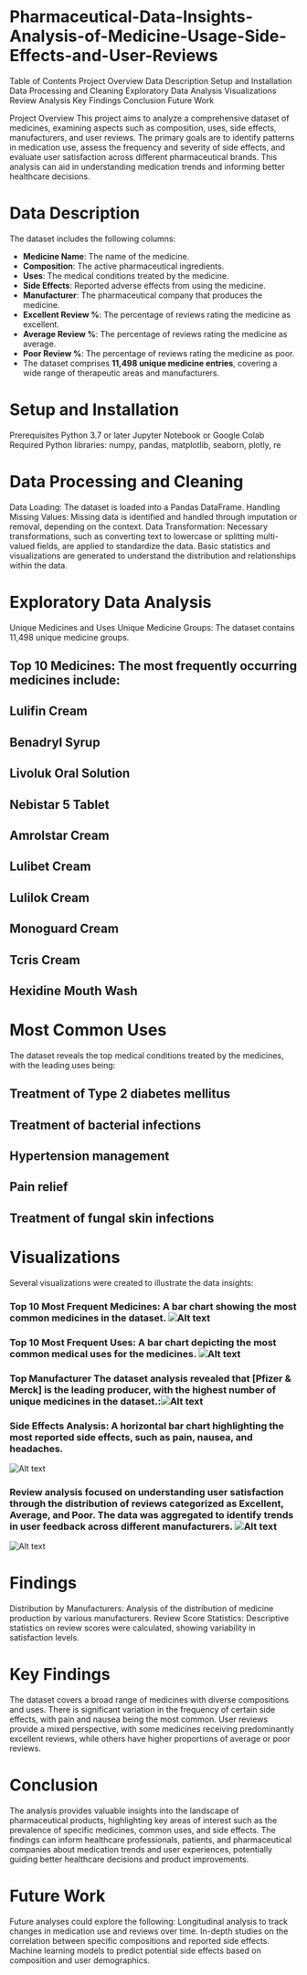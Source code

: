 # Pharmaceutical-Data-Insights-Analysis-of-Medicine-Usage-Side-Effects-and-User-Reviews

Table of Contents
Project Overview
Data Description
Setup and Installation
Data Processing and Cleaning
Exploratory Data Analysis
Visualizations
Review Analysis
Key Findings
Conclusion
Future Work
 
Project Overview
This project aims to analyze a comprehensive dataset of medicines, examining aspects such as composition, uses, side effects, manufacturers, and user reviews. The primary goals are to identify patterns in medication use, assess the frequency and severity of side effects, and evaluate user satisfaction across different pharmaceutical brands. This analysis can aid in understanding medication trends and informing better healthcare decisions.

# Data Description
The dataset includes the following columns:

- **Medicine Name**: The name of the medicine.
- **Composition**: The active pharmaceutical ingredients.
- **Uses**: The medical conditions treated by the medicine.
- **Side Effects**: Reported adverse effects from using the medicine.
- **Manufacturer**: The pharmaceutical company that produces the medicine.
- **Excellent Review %**: The percentage of reviews rating the medicine as excellent.
- **Average Review %**: The percentage of reviews rating the medicine as average.
- **Poor Review %**: The percentage of reviews rating the medicine as poor.
- The dataset comprises **11,498 unique medicine entries**, covering a wide range of therapeutic areas and manufacturers.

# Setup and Installation
Prerequisites
Python 3.7 or later
Jupyter Notebook or Google Colab
Required Python libraries: numpy, pandas, matplotlib, seaborn, plotly, re

# Data Processing and Cleaning
 Data Loading: The dataset is loaded into a Pandas DataFrame.
 Handling Missing Values: Missing data is identified and handled through imputation or removal, depending on the context.
 Data Transformation: Necessary transformations, such as converting text to lowercase or splitting multi-valued fields, are applied to standardize the data.
 Basic statistics and visualizations are generated to understand the distribution and relationships within the data.
# Exploratory Data Analysis
Unique Medicines and Uses
Unique Medicine Groups: The dataset contains 11,498 unique medicine groups.
## Top 10 Medicines: The most frequently occurring medicines include:
## Lulifin Cream
## Benadryl Syrup
## Livoluk Oral Solution
## Nebistar 5 Tablet
## Amrolstar Cream
## Lulibet Cream
## Lulilok Cream
## Monoguard Cream
## Tcris Cream
## Hexidine Mouth Wash

# Most Common Uses
The dataset reveals the top medical conditions treated by the medicines, with the leading uses being:

## Treatment of Type 2 diabetes mellitus
## Treatment of bacterial infections
## Hypertension management
## Pain relief
## Treatment of fungal skin infections

# Visualizations
Several visualizations were created to illustrate the data insights:

### Top 10 Most Frequent Medicines: A bar chart showing the most common medicines in the dataset. ![Alt text](https://github.com/nakul-cloud/Pharmaceutical-Data-Insights-Analysis-of-Medicine-Usage-Side-Effects-and-User-Reviews/blob/main/top%2010%20medicine.png)

### Top 10 Most Frequent Uses: A bar chart depicting the most common medical uses for the medicines. ![Alt text](https://github.com/nakul-cloud/Pharmaceutical-Data-Insights-Analysis-of-Medicine-Usage-Side-Effects-and-User-Reviews/blob/main/top%2010%20freq%20use.png)

### Top Manufacturer The dataset analysis revealed that [Pfizer & Merck] is the leading producer, with the highest number of unique medicines in the dataset.:![Alt text](https://github.com/nakul-cloud/Pharmaceutical-Data-Insights-Analysis-of-Medicine-Usage-Side-Effects-and-User-Reviews/blob/main/manufacturere.png)

### Side Effects Analysis: A horizontal bar chart highlighting the most reported side effects, such as pain, nausea, and headaches.
![Alt text](https://github.com/nakul-cloud/Pharmaceutical-Data-Insights-Analysis-of-Medicine-Usage-Side-Effects-and-User-Reviews/blob/main/most%20common%20side%20effects.png)

### Review analysis focused on understanding user satisfaction through the distribution of reviews categorized as Excellent, Average, and Poor. The data was aggregated to identify trends in user feedback across different manufacturers. ![Alt text](https://github.com/nakul-cloud/Pharmaceutical-Data-Insights-Analysis-of-Medicine-Usage-Side-Effects-and-User-Reviews/blob/main/revirew.png)
![Alt text](https://github.com/nakul-cloud/Pharmaceutical-Data-Insights-Analysis-of-Medicine-Usage-Side-Effects-and-User-Reviews/blob/main/manufacturer%20review%20score.png)

# Findings
Distribution by Manufacturers: Analysis of the distribution of medicine production by various manufacturers.
Review Score Statistics: Descriptive statistics on review scores were calculated, showing variability in satisfaction levels.
# Key Findings
The dataset covers a broad range of medicines with diverse compositions and uses.
There is significant variation in the frequency of certain side effects, with pain and nausea being the most common.
User reviews provide a mixed perspective, with some medicines receiving predominantly excellent reviews, while others have higher proportions of average or poor reviews.
# Conclusion
The analysis provides valuable insights into the landscape of pharmaceutical products, highlighting key areas of interest such as the prevalence of specific medicines, common uses, and side effects. The findings can inform healthcare professionals, patients, and pharmaceutical companies about medication trends and user experiences, potentially guiding better healthcare decisions and product improvements.

# Future Work
Future analyses could explore the following:
Longitudinal analysis to track changes in medication use and reviews over time.
In-depth studies on the correlation between specific compositions and reported side effects.
Machine learning models to predict potential side effects based on composition and user demographics.
